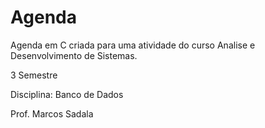 # Agenda

Agenda em C criada para uma atividade do curso Analise e Desenvolvimento de Sistemas.

3 Semestre

Disciplina: Banco de Dados

Prof. Marcos Sadala